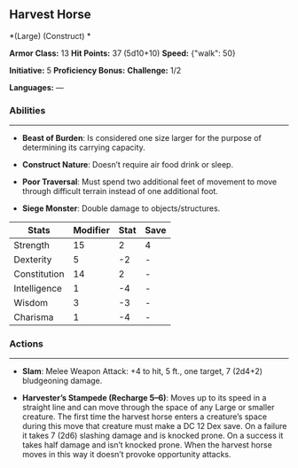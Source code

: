 ## Harvest Horse
*(Large) (Construct) *

**Armor Class:** 13
**Hit Points:** 37 (5d10+10)
**Speed:** {"walk": 50}

**Initiative:** 5
**Proficiency Bonus:**
**Challenge:** 1/2

**Languages:** —

### Abilities
 --- 
- **Beast of Burden**: Is considered one size larger for the purpose of determining its carrying capacity.

- **Construct Nature**: Doesn’t require air food drink or sleep.

- **Poor Traversal**: Must spend two additional feet of movement to move through difficult terrain instead of one additional foot.

- **Siege Monster**: Double damage to objects/structures.



| Stats | Modifier | Stat | Save
| ---- | ---- | ---- | ---- |
| Strength | 15 | 2 | 4 |
| Dexterity | 5 | -2 | - |
| Constitution | 14 | 2 | - |
| Intelligence | 1 | -4 | - |
| Wisdom | 3 | -3 | - |
| Charisma | 1 | -4 | - |

### Actions
 --- 
- **Slam**: Melee Weapon Attack: +4 to hit, 5 ft., one target, 7 (2d4+2) bludgeoning damage.

- **Harvester’s Stampede (Recharge 5–6)**: Moves up to its speed in a straight line and can move through the space of any Large or smaller creature. The first time the harvest horse enters a creature’s space during this move that creature must make a DC 12 Dex save. On a failure it takes 7 (2d6) slashing damage and is knocked prone. On a success it takes half damage and isn’t knocked prone. When the harvest horse moves in this way it doesn’t provoke opportunity attacks.

